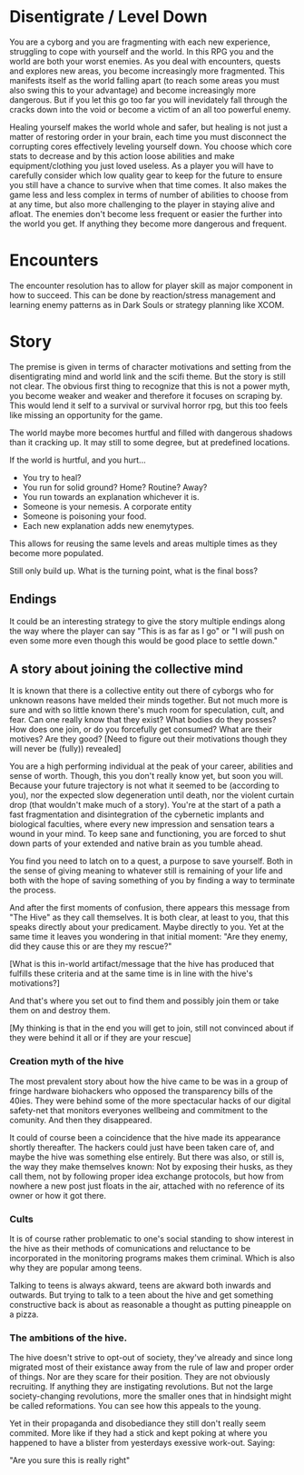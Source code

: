 # Disentigrate / Level Down

You are a cyborg and you are fragmenting with each new experience,
struggling to cope with yourself and the world. In this RPG you and the
world are both your worst enemies. As you deal with encounters, quests
and explores new areas, you become increasingly more fragmented. This
manifests itself as the world falling apart (to reach some areas you 
must also swing this to your advantage) and become increasingly more
dangerous. But if you let this go too far you will inevidately fall
through the cracks down into the void or become a victim of an all too
powerful enemy.

Healing yourself makes the world whole and safer, but healing is not
just a matter of restoring order in your brain, each time you must
disconnect the corrupting cores effectively leveling yourself down.
You choose which core stats to decrease and by this action loose
abilities and make equipment/clothing you just loved useless. As a
player you will have to carefully consider which low quality gear
to keep for the future to ensure you still have a chance to survive
when that time comes. It also makes the game less and less complex in
terms of number of abilities to choose from at any time, but also more
challenging to the player in staying alive and afloat. The enemies don't
become less frequent or easier the further into the world you get. If
anything they become more dangerous and frequent.

# Encounters

The encounter resolution has to allow for player skill as major component
in how to succeed. This can be done by reaction/stress management and learning
enemy patterns as in Dark Souls or strategy planning like XCOM.

# Story

The premise is given in terms of character motivations and setting from
the disentigrating mind and world link and the scifi theme. But the story
is still not clear. The obvious first thing to recognize that this is not
a power myth, you become weaker and weaker and therefore it focuses on
scraping by. This would lend it self to a survival or survival horror rpg,
but this too feels like missing an opportunity for the game.

The world maybe more becomes hurtful and filled with dangerous shadows
than it cracking up. It may still to some degree, but at predefined locations.

If the world is hurtful, and you hurt...
* You try to heal? 
* You run for solid ground? Home? Routine? Away?
* You run towards an explanation whichever it is.
* Someone is your nemesis. A corporate entity
* Someone is poisoning your food.
* Each new explanation adds new enemytypes.

This allows for reusing the same levels and areas multiple times as they
become more populated.

Still only build up. What is the turning point, what is the final boss?

## Endings

It could be an interesting strategy to give the story multiple endings
along the way where the player can say "This is as far as I go" or 
"I will push on even some more even though this would be good place to
settle down."

## A story about joining the collective mind

It is known that there is a collective entity out there of cyborgs who for 
unknown reasons have melded their minds together. But not much more is sure
and with so little known there's much room for speculation, cult, and fear.
Can one really know that they exist? What bodies do they posses? How does one
join, or do you forcefully get consumed? What are their motives? Are they good?
[Need to figure out their motivations though they will never be (fully)) revealed]

You are a high performing individual at the peak of your career, abilities and
sense of worth. Though, this you don't really know yet, but soon you will.
Because your future trajectory is not what it seemed to be (according to you),
nor the expected slow degeneration until death, nor the violent
curtain drop (that wouldn't make much of a story). You're at the start of a path
a fast fragmentation and disintegration of the cybernetic implants and biological
faculties, where every new impression and sensation tears a wound in your mind.
To keep sane and functioning, you are forced to shut down parts of your
extended and native brain as you tumble ahead.

You find you need to latch on to a quest, a purpose to save yourself. Both in
the sense of giving meaning to whatever still is remaining of your life and
both with the hope of saving something of you by finding a way to terminate the
process. 

And after the first moments of confusion, there appears this message from
"The Hive" as they call themselves. It is both clear, at least to you, that this
speaks directly about your predicament. Maybe directly to you. Yet at the same time
it leaves you wondering in that initial moment: "Are they enemy, did they cause this
or are they my rescue?"

[What is this in-world artifact/message that the hive has produced that fulfills
these criteria and at the same time is in line with the hive's motivations?]

And that's where you set out to find them and possibly join them or take them on
and destroy them.

[My thinking is that in the end you will get to join, still not convinced about
if they were behind it all or if they are your rescue]

### Creation myth of the hive

The most prevalent story about how the hive came to be was in a group of fringe
hardware biohackers who opposed the transparency bills of the 40ies. They were
behind some of the more spectacular hacks of our digital safety-net that monitors
everyones wellbeing and commitment to the comunity. And then they disappeared.

It could of course been a coincidence that the hive made its appearance shortly
thereafter. The hackers could just have been taken care of, and maybe the hive
was something else entirely. But there was also, or still is, the way they make
themselves known: Not by exposing their husks, as they call them, not by following
proper idea exchange protocols, but how from nowhere a new post just floats in the
air, attached with no reference of its owner or how it got there.

### Cults

It is of course rather problematic to one's social standing to show interest in
the hive as their methods of comunications and reluctance to be incorporated in
the monitoring programs makes them criminal. Which is also why they are popular
among teens.

Talking to teens is always akward, teens are akward both inwards and outwards.
But trying to talk to a teen about the hive and get something constructive back
is about as reasonable a thought as putting pineapple on a pizza.

### The ambitions of the hive.

The hive doesn't strive to opt-out of society, they've already and since long
migrated most of their existance away from the rule of law and proper order of
things. Nor are they scare for their position. They are not obviously recruiting.
If anything they are instigating revolutions. But not the large society-changing
revolutions, more the smaller ones that in hindsight might be called reformations.
You can see how this appeals to the young.

Yet in their propaganda and disobediance they still don't really seem commited.
More like if they had a stick and kept poking at where you happened to have a
blister from yesterdays exessive work-out. Saying: 

"Are you sure this is really right"